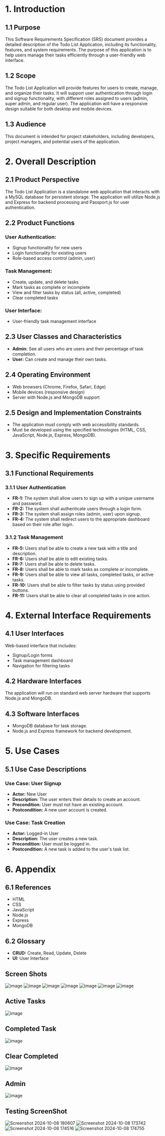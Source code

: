 # 1. Introduction

## 1.1 Purpose
This Software Requirements Specification (SRS) document provides a detailed description of the Todo List Application, including its functionality, features, and system requirements. The purpose of this application is to help users manage their tasks efficiently through a user-friendly web interface.

## 1.2 Scope
The Todo List Application will provide features for users to create, manage, and organize their tasks. It will support user authentication through login and signup functionality, with different roles assigned to users (admin, super admin, and regular user). The application will have a responsive design suitable for both desktop and mobile devices.

## 1.3 Audience
This document is intended for project stakeholders, including developers, project managers, and potential users of the application.

# 2. Overall Description

## 2.1 Product Perspective
The Todo List Application is a standalone web application that interacts with a MySQL database for persistent storage. The application will utilize Node.js and Express for backend processing and Passport.js for user authentication.

## 2.2 Product Functions

### User Authentication:
- Signup functionality for new users
- Login functionality for existing users
- Role-based access control (admin, user)

### Task Management:
- Create, update, and delete tasks
- Mark tasks as complete or incomplete
- View and filter tasks by status (all, active, completed)
- Clear completed tasks

### User Interface:
- User-friendly task management interface

## 2.3 User Classes and Characteristics
- **Admin:** See all users who are users and their percentage of task completion.
- **User:** Can create and manage their own tasks.

## 2.4 Operating Environment
- Web browsers (Chrome, Firefox, Safari, Edge)
- Mobile devices (responsive design)
- Server with Node.js and MongoDB support

## 2.5 Design and Implementation Constraints
- The application must comply with web accessibility standards.
- Must be developed using the specified technologies (HTML, CSS, JavaScript, Node.js, Express, MongoDB).

# 3. Specific Requirements

## 3.1 Functional Requirements

### 3.1.1 User Authentication
- **FR-1:** The system shall allow users to sign up with a unique username and password.
- **FR-2:** The system shall authenticate users through a login form.
- **FR-3:** The system shall assign roles (admin, user) upon signup.
- **FR-4:** The system shall redirect users to the appropriate dashboard based on their role after login.

### 3.1.2 Task Management
- **FR-5:** Users shall be able to create a new task with a title and description.
- **FR-6:** Users shall be able to edit existing tasks.
- **FR-7:** Users shall be able to delete tasks.
- **FR-8:** Users shall be able to mark tasks as complete or incomplete.
- **FR-9:** Users shall be able to view all tasks, completed tasks, or active tasks.
- **FR-10:** Users shall be able to filter tasks by status using provided buttons.
- **FR-11:** Users shall be able to clear all completed tasks in one action.

# 4. External Interface Requirements

## 4.1 User Interfaces
Web-based interface that includes:
- Signup/Login forms
- Task management dashboard
- Navigation for filtering tasks

## 4.2 Hardware Interfaces
The application will run on standard web server hardware that supports Node.js and MongoDB.

## 4.3 Software Interfaces
- MongoDB database for task storage.
- Node.js and Express framework for backend development.

# 5. Use Cases

## 5.1 Use Case Descriptions

### Use Case: User Signup
- **Actor:** New User
- **Description:** The user enters their details to create an account.
- **Precondition:** User must not have an existing account.
- **Postcondition:** A new user account is created.

### Use Case: Task Creation
- **Actor:** Logged-in User
- **Description:** The user creates a new task.
- **Precondition:** User must be logged in.
- **Postcondition:** A new task is added to the user's task list.

# 6. Appendix

## 6.1 References
- HTML
- CSS
- JavaScript
- Node.js
- Express
- MongoDB

## 6.2 Glossary
- **CRUD:** Create, Read, Update, Delete
- **UI:** User Interface

## Screen Shots
![image](https://github.com/user-attachments/assets/88e0d989-342b-402e-99c1-ca73b31355ec)
![image](https://github.com/user-attachments/assets/dfe5dcad-9c7d-458b-8835-e7ad403d99ce)
![image](https://github.com/user-attachments/assets/483baa08-e46f-4598-8752-ecf46546fcb3)
![image](https://github.com/user-attachments/assets/1b9c9b0b-7b6d-4348-85d7-e99a98cf109f)
![image](https://github.com/user-attachments/assets/1646ebcd-f125-4fa4-aa14-59b774637902)
![image](https://github.com/user-attachments/assets/151c2bc8-db29-45c9-b6c4-78be154c44e2)
![image](https://github.com/user-attachments/assets/39daac8f-10e5-46ac-bf5e-4e78e9eba859)

## Active Tasks

![image](https://github.com/user-attachments/assets/f31a8bcb-1d68-4f8e-a600-43a910776394)

## Completed Task

![image](https://github.com/user-attachments/assets/75abe00f-4052-428c-bf49-103820a0fc94)

## Clear Completed

![image](https://github.com/user-attachments/assets/2d6f79e7-90a2-4e0b-a201-7373ead41ffe)

## Admin

![image](https://github.com/user-attachments/assets/c98bdcf4-92ec-486e-9070-9e8c71adb179)


## Testing ScreenShot
![Screenshot 2024-10-08 180607](https://github.com/user-attachments/assets/9ba475a1-6bad-4461-9f63-155bf5816bdf)
![Screenshot 2024-10-08 173742](https://github.com/user-attachments/assets/8021b6f6-9cb2-440a-bafb-d879a26e5839)
![Screenshot 2024-10-08 174516](https://github.com/user-attachments/assets/24efb4d1-a71d-4e1e-9067-da53a4619379)
![Screenshot 2024-10-08 174755](https://github.com/user-attachments/assets/5c0d527d-1037-491b-83f3-f9fd33c1e6e4)
